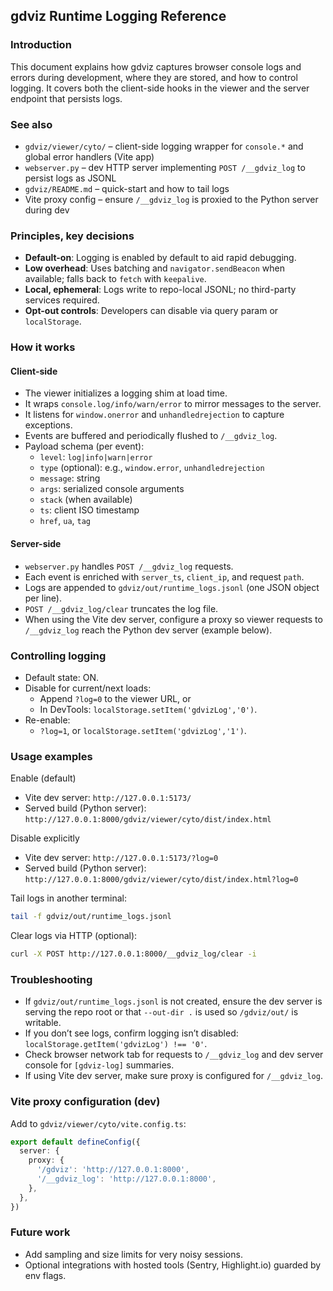 ## gdviz Runtime Logging Reference

### Introduction

This document explains how gdviz captures browser console logs and errors during development, where they are stored, and how to control logging. It covers both the client-side hooks in the viewer and the server endpoint that persists logs.

### See also

- `gdviz/viewer/cyto/` – client-side logging wrapper for `console.*` and global error handlers (Vite app)
- `webserver.py` – dev HTTP server implementing `POST /__gdviz_log` to persist logs as JSONL
- `gdviz/README.md` – quick-start and how to tail logs
 - Vite proxy config – ensure `/__gdviz_log` is proxied to the Python server during dev

### Principles, key decisions

- **Default-on**: Logging is enabled by default to aid rapid debugging.
- **Low overhead**: Uses batching and `navigator.sendBeacon` when available; falls back to `fetch` with `keepalive`.
- **Local, ephemeral**: Logs write to repo-local JSONL; no third-party services required.
- **Opt-out controls**: Developers can disable via query param or `localStorage`.

### How it works

#### Client-side

- The viewer initializes a logging shim at load time.
- It wraps `console.log/info/warn/error` to mirror messages to the server.
- It listens for `window.onerror` and `unhandledrejection` to capture exceptions.
- Events are buffered and periodically flushed to `/__gdviz_log`.
- Payload schema (per event):
  - `level`: `log|info|warn|error`
  - `type` (optional): e.g., `window.error`, `unhandledrejection`
  - `message`: string
  - `args`: serialized console arguments
  - `stack` (when available)
  - `ts`: client ISO timestamp
  - `href`, `ua`, `tag`

#### Server-side

- `webserver.py` handles `POST /__gdviz_log` requests.
- Each event is enriched with `server_ts`, `client_ip`, and request `path`.
- Logs are appended to `gdviz/out/runtime_logs.jsonl` (one JSON object per line).
- `POST /__gdviz_log/clear` truncates the log file.
 - When using the Vite dev server, configure a proxy so viewer requests to `/__gdviz_log` reach the Python dev server (example below).

### Controlling logging

- Default state: ON.
- Disable for current/next loads:
  - Append `?log=0` to the viewer URL, or
  - In DevTools: `localStorage.setItem('gdvizLog','0')`.
- Re-enable:
  - `?log=1`, or `localStorage.setItem('gdvizLog','1')`.

### Usage examples

Enable (default)
- Vite dev server: `http://127.0.0.1:5173/`
- Served build (Python server): `http://127.0.0.1:8000/gdviz/viewer/cyto/dist/index.html`

Disable explicitly
- Vite dev server: `http://127.0.0.1:5173/?log=0`
- Served build (Python server): `http://127.0.0.1:8000/gdviz/viewer/cyto/dist/index.html?log=0`

Tail logs in another terminal:
```bash
tail -f gdviz/out/runtime_logs.jsonl
```

Clear logs via HTTP (optional):
```bash
curl -X POST http://127.0.0.1:8000/__gdviz_log/clear -i
```

### Troubleshooting

- If `gdviz/out/runtime_logs.jsonl` is not created, ensure the dev server is serving the repo root or that `--out-dir .` is used so `/gdviz/out/` is writable.
- If you don’t see logs, confirm logging isn’t disabled: `localStorage.getItem('gdvizLog') !== '0'`.
- Check browser network tab for requests to `/__gdviz_log` and dev server console for `[gdviz-log]` summaries.
 - If using Vite dev server, make sure proxy is configured for `/__gdviz_log`.

### Vite proxy configuration (dev)

Add to `gdviz/viewer/cyto/vite.config.ts`:
```ts
export default defineConfig({
  server: {
    proxy: {
      '/gdviz': 'http://127.0.0.1:8000',
      '/__gdviz_log': 'http://127.0.0.1:8000',
    },
  },
})
```

### Future work

- Add sampling and size limits for very noisy sessions.
- Optional integrations with hosted tools (Sentry, Highlight.io) guarded by env flags.

